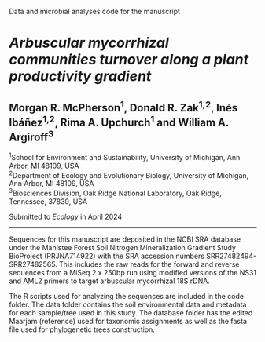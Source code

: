
Data and microbial analyses code for the manuscript  

# *Arbuscular mycorrhizal communities turnover along a plant productivity gradient*
## Morgan R. McPherson<sup>1</sup>, Donald R. Zak<sup>1,2</sup>, Inés Ibáñez<sup>1,2</sup>, Rima A. Upchurch<sup>1</sup> and William A. Argiroff<sup>3</sup> 

<sup>1</sup>School for Environment and Sustainability, University of Michigan, Ann Arbor, MI 48109, USA  
<sup>2</sup>Department of Ecology and Evolutionary Biology, University of Michigan, Ann Arbor, MI 48109, USA  
<sup>3</sup>Biosciences Division, Oak Ridge National Laboratory, Oak Ridge, Tennessee, 37830, USA

Submitted to *Ecology* in April 2024
***************

Sequences for this manuscript are deposited in the NCBI SRA database under the Manistee Forest Soil Nitrogen Mineralization Gradient Study BioProject (PRJNA714922) with the SRA accession numbers SRR27482494-SRR27482565. This includes the raw reads for the forward and reverse sequences from a MiSeq 2 x 250bp run using modified versions of the NS31 and AML2 primers to target arbuscular mycorrhizal 18S rDNA.

The R scripts used for analyzing the sequences are included in the code folder. The data folder contains the soil environmental data and metadata for each sample/tree used in this study. The database folder has the edited Maarjam (reference) used for taxonomic assignments as well as the fasta file used for phylogenetic trees construction.
